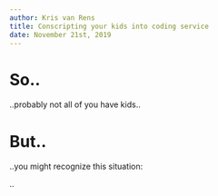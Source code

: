 ```yaml
---
author: Kris van Rens
title: Conscripting your kids into coding service
date: November 21st, 2019
---
```


# So..

..probably not all of you have kids..


# But..

..you might recognize this situation:

..
